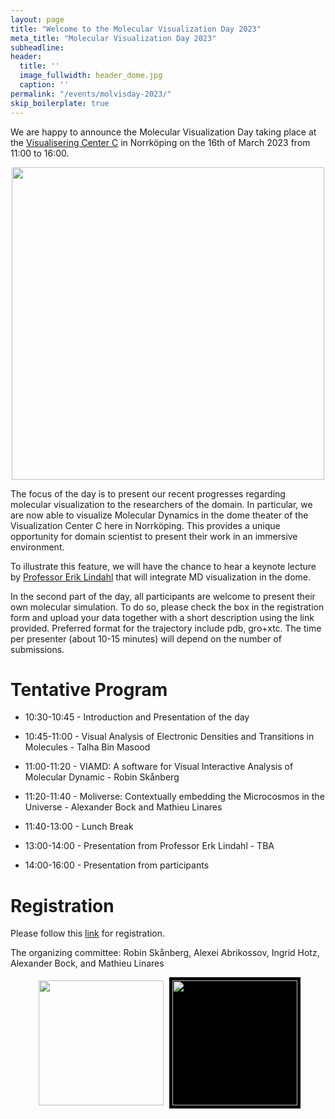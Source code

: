 ```yaml
---
layout: page
title: "Welcome to the Molecular Visualization Day 2023"
meta_title: "Molecular Visualization Day 2023"
subheadline: 
header:
  title: ''
  image_fullwidth: header_dome.jpg
  caption: ''
permalink: "/events/molvisday-2023/"
skip_boilerplate: true
---
```


We are happy to announce the Molecular Visualization Day taking place at the [Visualisering Center C](https://visualiseringscenter.se/en) in Norrköping on the 16th of March 2023 from 11:00 to 16:00.


<center><img src="https://user-images.githubusercontent.com/38646069/213687592-a275fa4f-9107-4685-a663-fe602ddf6d9b.jpg"  width="500"></center>

The focus of the day is to present our recent progresses regarding molecular visualization to the researchers of the domain. In particular, we are now able to visualize Molecular Dynamics in the dome theater of the Visualization Center C here in Norrköping. This provides a unique opportunity for domain scientist to present their work in an immersive environment. 
  
To illustrate this feature, we will have the chance to hear a keynote lecture by [Professor Erik Lindahl](https://www.scilifelab.se/researchers/erik-lindahl/) that will integrate MD visualization in the dome.
  
In the second part of the day, all participants are welcome to present their own molecular simulation. To do so, please check the box in the registration form and upload your data together with a short description using the link provided. Preferred format for the trajectory include pdb, gro+xtc. The time per presenter (about 10-15 minutes) will depend on the number of submissions. 
 
# Tentative Program
  * 10:30-10:45 - Introduction and Presentation of the day
  * 10:45-11:00 - Visual Analysis of Electronic Densities and Transitions in Molecules - Talha Bin Masood
  * 11:00-11:20 - VIAMD: A software for Visual Interactive Analysis of Molecular Dynamic - Robin Skånberg
  * 11:20-11:40 - Moliverse: Contextually embedding the Microcosmos in the Universe - Alexander Bock and Mathieu Linares
  
  * 11:40-13:00 - Lunch Break
  
  * 13:00-14:00 - Presentation from Professor Erk Lindahl - TBA
  * 14:00-16:00 - Presentation from participants

# Registration
Please follow this [link](https://forms.gle/2KqNizfB1LGNxtx97) for registration.
  
The organizing committee: Robin Skånberg, Alexei Abrikossov, Ingrid Hotz, Alexander Bock, and Mathieu Linares 

<div align="center">
  <span ><img src="https://i0.wp.com/infravis.se/wp-content/uploads/2022/05/logo-Infravis-2048-300x130-1.jpeg" width="200" style="padding: 5px;"> </span>
  <span ><img src="https://e-science.se/wp-content/uploads/2017/10/serc_logo_lores.png" width="200" style="background-color: black; padding: 5px;" > </span>
</div>


<div style="margin-bottom: 10rem;"></div>
